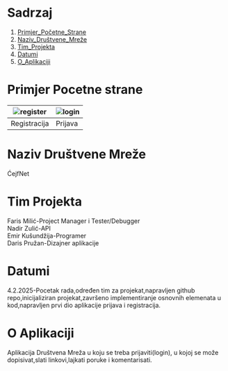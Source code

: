 # Sadrzaj
1. [Primjer_Početne_Strane](#primjer-pocetne-strane)
2. [Naziv_Društvene_Mreže](#naziv-društvene-mreže)
3. [Tim_Projekta](#tim-projekta)
4. [Datumi](#datumi)
5. [O_Aplikaciji](#o-aplikaciji)
   
# Primjer Pocetne strane
| ![register](https://github.com/user-attachments/assets/f9dd8170-9b30-4cd0-9ac8-5c0cf374f207) | ![login](https://github.com/user-attachments/assets/868d2e03-df95-422b-9de1-6a61d9c20467) |
| --- | --- |
| Registracija | Prijava |

# Naziv Društvene Mreže
ĆejfNet

# Tim Projekta
Faris Milić-Project Manager i Tester/Debugger <br>
Nadir Zulić-API <br>
Emir Kušundžija-Programer <br>
Daris Pružan-Dizajner aplikacije <br>

# Datumi
4.2.2025-Pocetak rada,određen tim za projekat,napravljen github repo,inicijaliziran projekat,završeno implementiranje osnovnih elemenata u kod,napravljen prvi dio aplikacije prijava i registracija.

# O Aplikaciji 
Aplikacija Društvena Mreža u koju se treba prijaviti(login), u kojoj se može dopisivat,slati linkovi,lajkati poruke i komentarisati. <br> 


